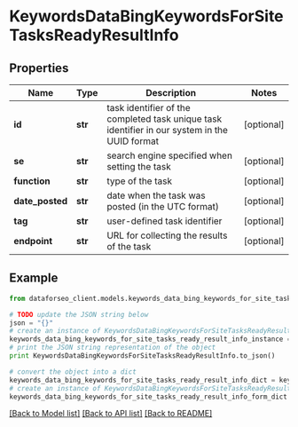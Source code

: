 # KeywordsDataBingKeywordsForSiteTasksReadyResultInfo


## Properties

Name | Type | Description | Notes
------------ | ------------- | ------------- | -------------
**id** | **str** | task identifier of the completed task unique task identifier in our system in the UUID format | [optional] 
**se** | **str** | search engine specified when setting the task | [optional] 
**function** | **str** | type of the task | [optional] 
**date_posted** | **str** | date when the task was posted (in the UTC format) | [optional] 
**tag** | **str** | user-defined task identifier | [optional] 
**endpoint** | **str** | URL for collecting the results of the task | [optional] 

## Example

```python
from dataforseo_client.models.keywords_data_bing_keywords_for_site_tasks_ready_result_info import KeywordsDataBingKeywordsForSiteTasksReadyResultInfo

# TODO update the JSON string below
json = "{}"
# create an instance of KeywordsDataBingKeywordsForSiteTasksReadyResultInfo from a JSON string
keywords_data_bing_keywords_for_site_tasks_ready_result_info_instance = KeywordsDataBingKeywordsForSiteTasksReadyResultInfo.from_json(json)
# print the JSON string representation of the object
print KeywordsDataBingKeywordsForSiteTasksReadyResultInfo.to_json()

# convert the object into a dict
keywords_data_bing_keywords_for_site_tasks_ready_result_info_dict = keywords_data_bing_keywords_for_site_tasks_ready_result_info_instance.to_dict()
# create an instance of KeywordsDataBingKeywordsForSiteTasksReadyResultInfo from a dict
keywords_data_bing_keywords_for_site_tasks_ready_result_info_form_dict = keywords_data_bing_keywords_for_site_tasks_ready_result_info.from_dict(keywords_data_bing_keywords_for_site_tasks_ready_result_info_dict)
```
[[Back to Model list]](../README.md#documentation-for-models) [[Back to API list]](../README.md#documentation-for-api-endpoints) [[Back to README]](../README.md)


